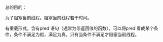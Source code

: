 总的目的：

为了阻塞当前线程。阻塞当前线程若干时间。

有重载形式，含有pred 语句（通常为带返回值的函数），可以将pred 看成某个条件，条件不满足为假，满足为真，只有当条件不满足才阻塞当前线程。
